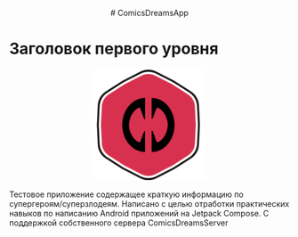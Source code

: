 <p align="center"># ComicsDreamsApp</p>
<h1>Заголовок первого уровня</h1>
<p align="center">
<img width="200" height="200" src="https://github.com/AndreyDemuhDev/ComicsDreamsApp/blob/master/ic_logo.svg">
</p>
Тестовое приложение содержащее краткую информацию по супергероям/суперзлодеям. Написано с целью отработки практических навыков по написанию Android приложений на Jetpack Compose.  С поддержкой собственного сервера ComicsDreamsServer
